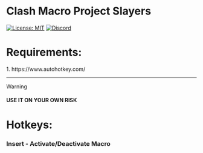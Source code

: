 # Clash Macro Project Slayers
[![License: MIT](https://img.shields.io/badge/License-MIT-yellow.svg)]([https://github.com/Dantezz025/Roblox-Fast-Flags/blob/main/LICENSE](https://github.com/Dantezz025/Clash-Macro-Project-Slayers/blob/main/LICENSE))
[![Discord](https://img.shields.io/discord/1099468797410283540?logo=discord&logoColor=white&label=discord&color=4d3dff)](https://discord.gg/JfsMqKPhbJ)

<h1>Requirements:</h1>
1. https://www.autohotkey.com/

---

> [!WARNING]
> #### USE IT ON YOUR OWN RISK

<h1>Hotkeys:</h2>

### Insert - Activate/Deactivate Macro
